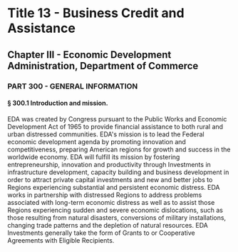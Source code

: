 
# Title 13 - Business Credit and Assistance
## Chapter III - Economic Development Administration, Department of Commerce
### PART 300 - GENERAL INFORMATION
#### § 300.1 Introduction and mission.

EDA was created by Congress pursuant to the Public Works and Economic Development Act of 1965 to provide financial assistance to both rural and urban distressed communities. EDA's mission is to lead the Federal economic development agenda by promoting innovation and competitiveness, preparing American regions for growth and success in the worldwide economy. EDA will fulfill its mission by fostering entrepreneurship, innovation and productivity through Investments in infrastructure development, capacity building and business development in order to attract private capital investments and new and better jobs to Regions experiencing substantial and persistent economic distress. EDA works in partnership with distressed Regions to address problems associated with long-term economic distress as well as to assist those Regions experiencing sudden and severe economic dislocations, such as those resulting from natural disasters, conversions of military installations, changing trade patterns and the depletion of natural resources. EDA Investments generally take the form of Grants to or Cooperative Agreements with Eligible Recipients.
